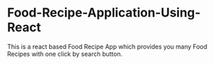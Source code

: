 # Food-Recipe-Application-Using-React
This is a react based Food Recipe App which provides you many Food Recipes with one click by search button.
